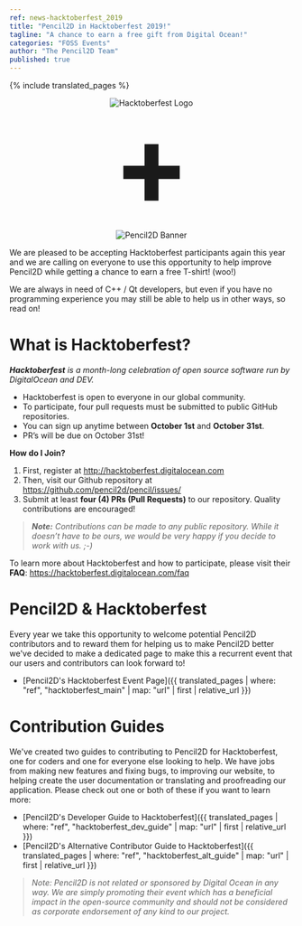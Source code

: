 ```yaml
---
ref: news-hacktoberfest_2019
title: "Pencil2D in Hacktoberfest 2019!"
tagline: "A chance to earn a free gift from Digital Ocean!"
categories: "FOSS Events"
author: "The Pencil2D Team"
published: true
---
```

{% include translated_pages %}

<div style="text-align: center;">
  <img style="display:inline-block;" src="{{ "/images/hacktoberfest-2019.svg" | relative_url }}" alt="Hacktoberfest Logo"><br>
  <strong style="text-align:center;line-height:1;font-size:200px;display:block">+</strong><br>
  <img style="display:inline-block;" src="{{ "/images/pencil2d_horizontal_banner_1024x256_trans.png" | relative_url }}" alt="Pencil2D Banner">
</div>

We are pleased to be accepting Hacktoberfest participants again this year and we are calling on everyone to use this opportunity to help improve Pencil2D while getting a chance to earn a free T-shirt! (woo!)

We are always in need of C++ / Qt developers, but even if you have no programming experience you may still be able to help us in other ways, so read on!

# **What is Hacktoberfest?**

_**Hacktoberfest** is a month-long celebration of open source software run by DigitalOcean and DEV._
+ Hacktoberfest is open to everyone in our global community.
+ To participate, four pull requests must be submitted to public GitHub repositories.
+ You can sign up anytime between **October 1st** and **October 31st**.
+ PR’s will be due on October 31st!

**How do I Join?**
1. First, register at <http://hacktoberfest.digitalocean.com>
2. Then, visit our Github repository at <https://github.com/pencil2d/pencil/issues/>
3. Submit at least **four (4) PRs (Pull Requests)** to our repository. Quality contributions are encouraged!

> _**Note:** Contributions can be made to any public repository. While it doesn’t have to be ours, we would be very happy if you decide to work with us. ;-)_

To learn more about Hacktoberfest and how to participate, please visit their **FAQ**: <https://hacktoberfest.digitalocean.com/faq>

# Pencil2D & Hacktoberfest
Every year we take this opportunity to welcome potential Pencil2D contributors and to reward them for helping us to make Pencil2D better we've decided to make a dedicated page to make this a recurrent event that our users and contributors can look forward to!

- [Pencil2D's Hacktoberfest Event Page]({{ translated_pages | where: "ref", "hacktoberfest_main" | map: "url" | first | relative_url }})

# Contribution Guides
We've created two guides to contributing to Pencil2D for Hacktoberfest, one for coders and one for everyone else looking to help. We have jobs from making new features and fixing bugs, to improving our website, to helping create the user documentation or translating and proofreading our application. Please check out one or both of these if you want to learn more:

- [Pencil2D's Developer Guide to Hacktoberfest]({{ translated_pages | where: "ref", "hacktoberfest_dev_guide" | map: "url" | first | relative_url }})
- [Pencil2D's Alternative Contributor Guide to Hacktoberfest]({{ translated_pages | where: "ref", "hacktoberfest_alt_guide" | map: "url" | first | relative_url }})

> _Note: Pencil2D is not related or sponsored by Digital Ocean in any way. We are simply promoting their event which has a beneficial impact in the open-source community and should not be considered as corporate endorsement of any kind to our project._
